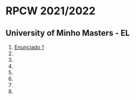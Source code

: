 # RPCW 2021/2022
## University of Minho Masters - EL 


1. [Enunciado 1](https://github.com/mishlawi/RPCW2022/tree/main/TPC1)
2.
3. 
4.
5.
6.
7.
8.
